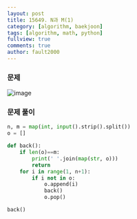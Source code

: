 ```yaml
---
layout: post
title: 15649. N과 M(1)
category: [algorithm, baekjoon]
tags: [algorithm, math, python]
fullview: true
comments: true
author: fault2000
---
```

### 문제

![image](https://user-images.githubusercontent.com/73513005/153750481-b0f86b5e-5f4a-4ff3-afc0-165fbf8fde87.png)

### 문제 풀이

```python
n, m = map(int, input().strip().split())
o = []

def back():
    if len(o)==m:
        print(' '.join(map(str, o)))
        return
    for i in range(1, n+1):
        if i not in o:
            o.append(i)
            back()
            o.pop()

back()
```